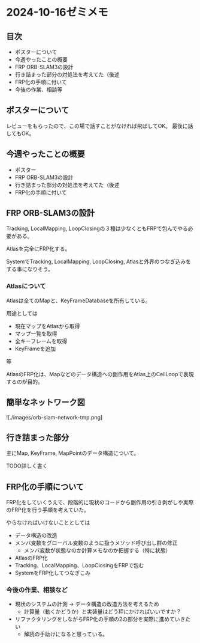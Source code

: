 # 2024-10-16ゼミメモ

## 目次

- ポスターについて
- 今週やったことの概要
- FRP ORB-SLAM3の設計
- 行き詰まった部分の対処法を考えてた（後述
- FRP化の手順に付いて
- 今後の作業、相談等

## ポスターについて

レビューをもらったので、この場で話すことがなければ飛ばしてOK。
最後に話してもOK。

## 今週やったことの概要

- ポスター
- FRP ORB-SLAM3の設計
- 行き詰まった部分の対処法を考えてた（後述
- FRP化の手順に付いて

## FRP ORB-SLAM3の設計

Tracking, LocalMapping, LoopClosingの３種は少なくともFRPで包んでやる必要がある。

Atlasを完全にFRP化する。

SystemでTracking, LocalMapping, LoopClosing, Atlasと外界のつなぎ込みをする事になりそう。

### Atlasについて

Atlasは全てのMapと、KeyFrameDatabaseを所有している。

用途としては

- 現在マップをAtlasから取得
- マップ一覧を取得
- 全キーフレームを取得
- KeyFrameを追加

等

AtlasのFRP化は、Mapなどのデータ構造への副作用をAtlas上のCellLoopで表現するのが目的。

## 簡単なネットワーク図

![./images/orb-slam-network-tmp.png]

## 行き詰まった部分

主にMap, KeyFrame, MapPointのデータ構造について。

TODO詳しく書く

## FRP化の手順について

FRP化をしていくうえで、段階的に現状のコードから副作用の引き剥がしや実際のFRP化を行う手順を考えていた。

やらなければいけないこととしては

- データ構造の改造
- メンバ変数をグローバル変数のように扱うメソッド呼び出し群の修正
  - メンバ変数が状態なのか計算メモなのか把握する（特に状態）
- AtlasのFRP化
- Tracking、LocalMapping、LoopClosingをFRPで包む
- SystemをFRP化してつなぎこみ

### 今後の作業、相談など

- 現状のシステムの計測 → データ構造の改造方法を考えるため
  - 計算量（動くかどうか）と実装量はどう秤にかければいいですか？
- リファクタリングをしながらFRP化の手順の2の部分を実際に進めていきたい
  - 解読の手助けになると思っている。
